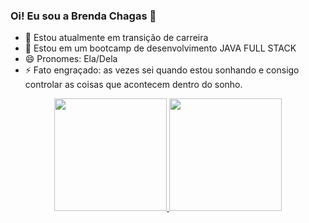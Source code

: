 ### Oi! Eu sou a Brenda Chagas 👋
- 🔭 Estou atualmente em transição de carreira
- 🌱 Estou em um bootcamp de desenvolvimento JAVA FULL STACK
- 😄 Pronomes: Ela/Dela
- ⚡ Fato engraçado: as vezes sei quando estou sonhando e consigo controlar as coisas que acontecem dentro do sonho.


<div align="center">
  <a href="https://github.com/brehchs">
  <img height="180em" src="https://github-readme-stats.vercel.app/api?username=brehchs&show_icons=true&theme=cobalt&include_all_commits=true&count_private=true"/>
  <img height="180em" src="https://github-readme-stats.vercel.app/api/top-langs/?username=brehchs&layout=compact&langs_count=7&theme=cobalt"/>
</div>
